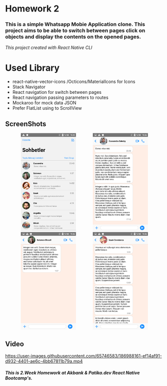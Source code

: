 # Homework 2
### This is a simple Whatsapp Mobie Application clone. This project aims to be able to switch between pages click on objects and display the contents on the opened pages.

*This project created with React Native CLI*

# Used Library
* react-native-vector-icons /Octicons/MaterialIcons for Icons
* Stack Navigator
* React navigation for switch between pages
* React navigation passing parameters to routes
* Mockaroo for mock data JSON
* Prefer FlatList using to ScrollView  

## ScreenShots

<img width="35%" hspace="10%" src="./Screenshots/1.png"/>     <img width="35%" src="./Screenshots/2.png"/>
<img width="35%" hspace="10%" src="./Screenshots/3.png"/>     <img width="35%" src="./Screenshots/4.png"/>

## Video
https://user-images.githubusercontent.com/65746583/186988161-ef14af91-d932-4401-ae6c-4bb67811b79a.mp4



##### This is 2.Week Homework at Akbank & Patika.dev React Native Bootcamp's.
